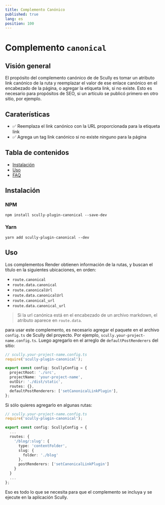 ```yaml
---
title: Complemento Canónico
published: true
lang: es
position: 100
---
```


# Complemento `canonical`

<div class="docs-link_table">
  <a class="homepage" href="https://github.com/pjlamb12/scully-plugin-canonical"></a>
  <a class="repository" href="https://github.com/pjlamb12/scully-plugin-canonical"></a>
</div>

## Visión general

El propósito del complemento canónico de de Scully es tomar un atributo link canónico de la ruta y reemplazar el valor de ese enlace canónico en el encabezado de la página, o agregar la etiqueta link, si no existe. Esto es necesario para propósitos de SEO, si un artículo se publicó primero en otro sitio, por ejemplo.

## Caraterísticas

- ✅ Reemplaza el link canónico con la URL proporcionada para la etiqueta link
- ✅ Agrega un tag link canónico si no existe ninguno para la página

## Tabla de contenidos

- [Instalación](#Instalación)
- [Uso](#uso)
- [FAQ](#faq)

## Instalación

### NPM

`npm install scully-plugin-canonical --save-dev`

### Yarn

`yarn add scully-plugin-canonical --dev`

## Uso

Los complementos Render obtienen información de la rutas, y buscan el título en la siguientes ubicaciones, en orden:

- `route.canonical`
- `route.data.canonical`
- `route.canonicalUrl`
- `route.data.canonicalUrl`
- `route.canonical_url`
- `route.data.canonical_url`

> Si la url canónica está en el encabezado de un archivo markdown, el atributo aparece en `route.data`.

para usar este complemento, es necesario agregar el paquete en el archivo `config.ts` de Scully del proyecto. Por ejemplo, `scully.your-project-name.config.ts`.
Luego agregarlo en el arreglo de `defaultPostRenderers` del sitio:

```ts
// scully.your-project-name.config.ts
require('scully-plugin-canonical');

export const config: ScullyConfig = {
  projectRoot: './src',
  projectName: 'your-project-name',
  outDir: './dist/static',
  routes: {},
  defaultPostRenderers: ['setCanonicalLinkPlugin'],
};
```

Si sólo quieres agregarlo en algunas rutas:

```ts
// scully.your-project-name.config.ts
require('scully-plugin-canonical');

export const config: ScullyConfig = {
  ...
  routes: {
    '/blog/:slug': {
      type: 'contentFolder',
      slug: {
        folder: './blog'
      },
      postRenderers: ['setCanonicalLinkPlugin']
    }
  }
  ...
};
```

Eso es todo lo que se necesita para que el complemento se incluya y se ejecute en la aplicación Scully.
